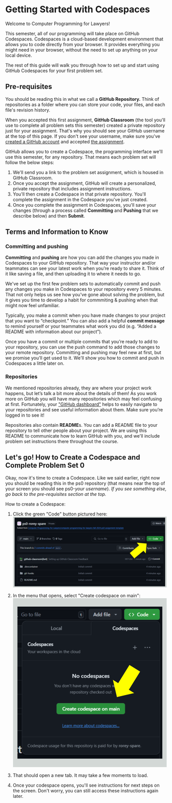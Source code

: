 # Getting Started with Codespaces

Welcome to Computer Programming for Lawyers!

This semester, all of our programming will take place on GitHub Codespaces. Codespaces is a cloud-based development environment that allows you to code directly from your browser. It provides everything you might need in your browser, without the need to set up anything on your local device.

The rest of this guide will walk you through how to set up and start using GitHub Codespaces for your first problem set.

## Pre-requisites

You should be reading this in what we call a **GitHub Repository.** Think of repositories as a folder where you can store your code, your files, and each file's revision history. 

When you accepted this first assignment, **GitHub Classroom** (the tool you'll use to complete all problem sets this semester) created a private repository just for your assignment. That's why you should see your GitHub username at the top of this page. If you don't see your username, make sure you've [created a GitHub account](https://github.com/join) and accepted [the assignment](https://classroom.github.com/a/1IdAl12T).

GitHub allows you to create a Codespace, the programming interface we'll use this semester, for any repository. That means each problem set will follow the below steps:
1. We'll send you a link to the problem set assignment, which is housed in GitHub Classroom.
2. Once you accept the assignment, GitHub will create a personalized, private repository that includes assignment instructions.
3. You'll then create a Codespace in that private repository. You'll complete the assignment in the Codespace you've just created.
4. Once you complete the assignment in Codespaces, you'll save your changes (through a process called **Committing** and **Pushing** that we describe below) and then **Submit**. 


## Terms and Information to Know

### Committing and pushing
**Committing** and **pushing** are how you can add the changes you made in Codespaces to your GitHub repository. That way your instructor and/or teammates can see your latest work when you’re ready to share it. Think of it like saving a file, and then uploading it to where it needs to go. 

We've set up the first few problem sets to automatically commit and push any changes you make in Codespaces to your repository every 5 minutes. That not only helps us see how you've gone about solving the problem, but it gives you time to develop a habit for commmiting & pushing when that might now feel unfamiliar.

Typically, you make a commit when you have made changes to your project that you want to “checkpoint.” You can also add a helpful **commit message** to remind yourself or your teammates what work you did (e.g. “Added a README with information about our project”).

Once you have a commit or multiple commits that you’re ready to add to your repository, you can use the push command to add those changes to your remote repository. Committing and pushing may feel new at first, but we promise you’ll get used to it. We'll show you how to commit and push in Codespaces a little later on.

### Repositories 
We mentioned repositories already, they are where your project work happens, but let’s talk a bit more about the details of them! As you work more on GitHub you will have many repositories which may feel confusing at first. Fortunately, your ["GitHub dashboard"](https://docs.github.com/en/github/setting-up-and-managing-your-github-user-account/about-your-personal-dashboard) helps to easily navigate to your repositories and see useful information about them. Make sure you’re logged in to see it!

Repositories also contain **README**s. You can add a README file to your repository to tell other people about your project. We are using this README to communicate how to learn GitHub with you, and we'll include problem set instructions there throughout the course.

## Let's go! How to Create a Codespace and Complete Problem Set 0
Okay, now it's time to create a Codespace. Like we said earlier, right now you should be reading this in the ps0 repository (that means near the top of your screen you should see ps0-*your username*). *If you see something else, go back to the pre-requisites section at the top.*

How to create a Codespace:
1. Click the green "Code" button pictured here:
![codespaces-step1](images/codespaces-step1.png)

2. In the menu that opens, select "Create codespace on main": 
![codespaces-step2](images/codespaces-step2.png)

3. That should open a new tab. It may take a few moments to load.
4. Once your codespace opens, you'll see instructions for next steps on the screen. Don't worry, you can still access these instructions again later.
